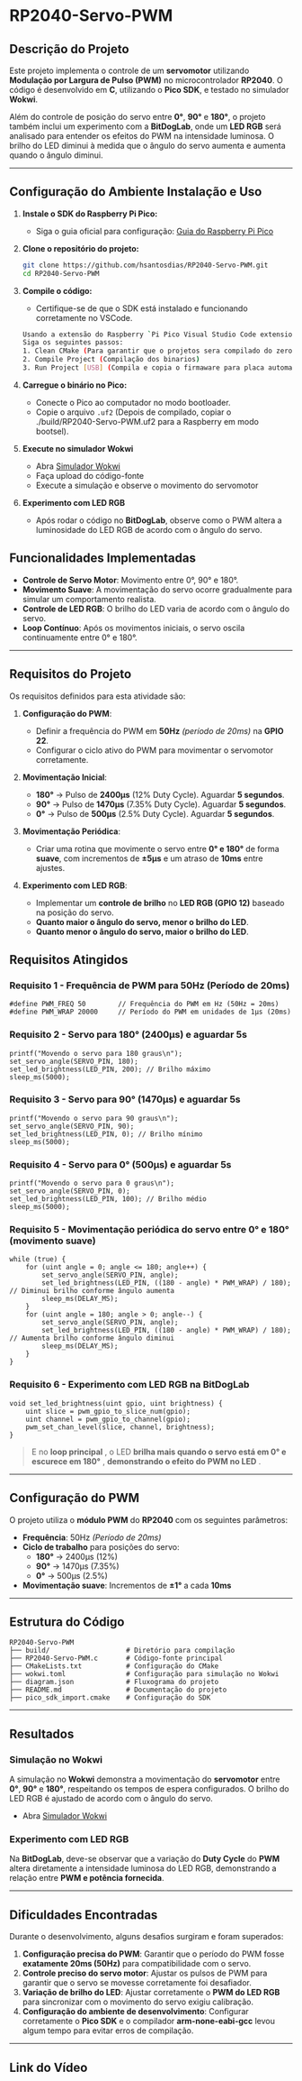 # RP2040-Servo-PWM

## Descrição do Projeto

Este projeto implementa o controle de um **servomotor** utilizando **Modulação por Largura de Pulso (PWM)** no microcontrolador **RP2040**. O código é desenvolvido em **C**, utilizando o **Pico SDK**, e testado no simulador **Wokwi**.

Além do controle de posição do servo entre **0°**, **90°** e **180°**, o projeto também inclui um experimento com a **BitDogLab**, onde um **LED RGB** será analisado para entender os efeitos do PWM na intensidade luminosa. O brilho do LED diminui à medida que o ângulo do servo aumenta e aumenta quando o ângulo diminui.

---

## Configuração do Ambiente Instalação e Uso


1. **Instale o SDK do Raspberry Pi Pico:**

   - Siga o guia oficial para configuração: [Guia do Raspberry Pi Pico](https://www.raspberrypi.com/documentation/microcontrollers/)
2. **Clone o repositório do projeto:**

   ```bash
   git clone https://github.com/hsantosdias/RP2040-Servo-PWM.git
   cd RP2040-Servo-PWM
   ```
3. **Compile o código:**

   - Certifique-se de que o SDK está instalado e funcionando corretamente no VSCode.

   ```bash
   Usando a extensão do Raspberry `Pi Pico Visual Studio Code extension`
   Siga os seguintes passos:
   1. Clean CMake (Para garantir que o projetos sera compilado do zero)
   2. Compile Project (Compilação dos binarios)
   3. Run Project [USB] (Compila e copia o firmaware para placa automaticamente)
   ```
4. **Carregue o binário no Pico:**

   - Conecte o Pico ao computador no modo bootloader.
   - Copie o arquivo `.uf2` (Depois de compilado, copiar o ./build/RP2040-Servo-PWM.uf2  para a Raspberry em modo bootsel).

5. **Execute no simulador Wokwi**

   - Abra [Simulador Wokwi](https://wokwi.com/projects/422365413208901633 "ACesso ao simulador")
   - Faça upload do código-fonte
   - Execute a simulação e observe o movimento do servomotor

6. **Experimento com LED RGB**

   - Após rodar o código no **BitDogLab**, observe como o PWM altera a luminosidade do LED RGB de acordo com o ângulo do servo.



## Funcionalidades Implementadas

* **Controle de Servo Motor**: Movimento entre 0°, 90° e 180°.
* **Movimento Suave**: A movimentação do servo ocorre gradualmente para simular um comportamento realista.
* **Controle de LED RGB**: O brilho do LED varia de acordo com o ângulo do servo.
* **Loop Contínuo**: Após os movimentos iniciais, o servo oscila continuamente entre 0° e 180°.

---

## Requisitos do Projeto

Os requisitos definidos para esta atividade são:

1) **Configuração do PWM**:

   - Definir a frequência do PWM em **50Hz** *(período de 20ms)* na **GPIO 22**.
   - Configurar o ciclo ativo do PWM para movimentar o servomotor corretamente.
2) **Movimentação Inicial**:

   - **180°** → Pulso de **2400µs** (12% Duty Cycle). Aguardar **5 segundos**.
   - **90°** → Pulso de **1470µs** (7.35% Duty Cycle). Aguardar **5 segundos**.
   - **0°** → Pulso de **500µs** (2.5% Duty Cycle). Aguardar **5 segundos**.
3) **Movimentação Periódica**:

   - Criar uma rotina que movimente o servo entre **0° e 180°** de forma **suave**, com incrementos de **±5µs** e um atraso de **10ms** entre ajustes.
4) **Experimento com LED RGB**:

   - Implementar um **controle de brilho** no **LED RGB (GPIO 12)** baseado na posição do servo.
   - **Quanto maior o ângulo do servo, menor o brilho do LED**.
   - **Quanto menor o ângulo do servo, maior o brilho do LED**.

## Requisitos Atingidos

### Requisito 1 - Frequência de PWM para 50Hz (Período de 20ms)

```
#define PWM_FREQ 50        // Frequência do PWM em Hz (50Hz = 20ms)
#define PWM_WRAP 20000     // Período do PWM em unidades de 1µs (20ms)
```

### **Requisito 2 - Servo para 180° (2400µs) e aguardar 5s**

```
printf("Movendo o servo para 180 graus\n");
set_servo_angle(SERVO_PIN, 180);
set_led_brightness(LED_PIN, 200); // Brilho máximo
sleep_ms(5000);
```

### **Requisito 3 - Servo para 90° (1470µs) e aguardar 5s**

```
printf("Movendo o servo para 90 graus\n");
set_servo_angle(SERVO_PIN, 90);
set_led_brightness(LED_PIN, 0); // Brilho mínimo
sleep_ms(5000);
```

### Requisito 4 - Servo para 0° (500µs) e aguardar 5s

```
printf("Movendo o servo para 0 graus\n");
set_servo_angle(SERVO_PIN, 0);
set_led_brightness(LED_PIN, 100); // Brilho médio
sleep_ms(5000);
```

### **Requisito 5 - Movimentação periódica do servo entre 0° e 180° (movimento suave)**

```
while (true) {
    for (uint angle = 0; angle <= 180; angle++) {
        set_servo_angle(SERVO_PIN, angle);
        set_led_brightness(LED_PIN, ((180 - angle) * PWM_WRAP) / 180); // Diminui brilho conforme ângulo aumenta
        sleep_ms(DELAY_MS);
    }
    for (uint angle = 180; angle > 0; angle--) {
        set_servo_angle(SERVO_PIN, angle);
        set_led_brightness(LED_PIN, ((180 - angle) * PWM_WRAP) / 180); // Aumenta brilho conforme ângulo diminui
        sleep_ms(DELAY_MS);
    }
}
```

### Requisito 6 - Experimento com LED RGB na BitDogLab

```
void set_led_brightness(uint gpio, uint brightness) {
    uint slice = pwm_gpio_to_slice_num(gpio);
    uint channel = pwm_gpio_to_channel(gpio);
    pwm_set_chan_level(slice, channel, brightness);
}
```

> E no  **loop principal** , o LED  **brilha mais quando o servo está em 0° e escurece em 180°** ,  **demonstrando o efeito do PWM no LED** .

---

## Configuração do PWM

O projeto utiliza o **módulo PWM** do **RP2040** com os seguintes parâmetros:

- **Frequência**: 50Hz *(Período de 20ms)*
- **Ciclo de trabalho** para posições do servo:
  - **180°** → 2400µs (12%)
  - **90°** → 1470µs (7.35%)
  - **0°** → 500µs (2.5%)
- **Movimentação suave**: Incrementos de **±1°** a cada **10ms**

---

## Estrutura do Código

```
RP2040-Servo-PWM
├── build/                   # Diretório para compilação
├── RP2040-Servo-PWM.c       # Código-fonte principal
├── CMakeLists.txt           # Configuração do CMake
├── wokwi.toml               # Configuração para simulação no Wokwi
├── diagram.json             # Fluxograma do projeto
├── README.md                # Documentação do projeto
├── pico_sdk_import.cmake    # Configuração do SDK
```

---

## Resultados

### Simulação no Wokwi

A simulação no **Wokwi** demonstra a movimentação do **servomotor** entre **0°**, **90°** e **180°**, respeitando os tempos de espera configurados. O brilho do LED RGB é ajustado de acordo com o ângulo do servo.

- Abra [Simulador Wokwi](https://wokwi.com/projects/422365413208901633 "ACesso ao simulador")

### Experimento com LED RGB

Na **BitDogLab**, deve-se observar que a variação do **Duty Cycle** do **PWM** altera diretamente a intensidade luminosa do LED RGB, demonstrando a relação entre **PWM e potência fornecida**.

---

## Dificuldades Encontradas

Durante o desenvolvimento, alguns desafios surgiram e foram superados:

1. **Configuração precisa do PWM**: Garantir que o período do PWM fosse **exatamente 20ms (50Hz)** para compatibilidade com o servo.
2. **Controle preciso do servo motor**: Ajustar os pulsos de PWM para garantir que o servo se movesse corretamente foi desafiador.
3. **Variação de brilho do LED**: Ajustar corretamente o **PWM do LED RGB** para sincronizar com o movimento do servo exigiu calibração.
4. **Configuração do ambiente de desenvolvimento**: Configurar corretamente o **Pico SDK** e o compilador **arm-none-eabi-gcc** levou algum tempo para evitar erros de compilação.

---

## Link do Vídeo

